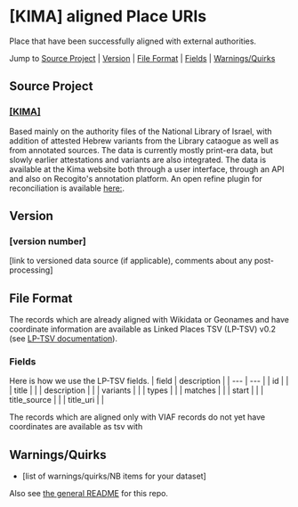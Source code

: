 # [KIMA] aligned Place URIs
Place that have been successfully aligned with external authorities. 

Jump to [Source Project](#source-project) | [Version](#version) | [File Format](#file-format) | [Fields](#fields) | [Warnings/Quirks](#warningsquirks)

## Source Project
### [[KIMA]](http://data.geo-kima.org/)
Based mainly on the authority files of the National Library of Israel, with addition of attested Hebrew variants from the Library cataogue as well as from annotated sources. The data is currently mostly print-era data, but slowly earlier attestations and variants are also integrated. The data is available at the Kima website both through a user interface,  through an API and also on Recogito's annotation platform. An open refine plugin for reconciliation is available  [here:](https://github.com/embaral/KIMA-reconciliation). 

## Version
### [version number]
[link to versioned data source (if applicable), comments about any post-processing]

## File Format
The records which are already aligned with Wikidata or Geonames and have coordinate information are available as Linked Places TSV (LP-TSV) v0.2 (see [LP-TSV documentation](https://github.com/LinkedPasts/linked-places/blob/master/tsv_0.2.md)).

### Fields
Here is how we use the LP-TSV fields.
| field | description |
| --- | --- |
| id |  |
| title |  |
| description |  |
| variants |  |
| types |  |
| matches |  |
| start |  |
| title_source |  |
| title_uri | |

The records which are aligned only with VIAF records do not yet have coordinates are available as tsv with


## Warnings/Quirks
- [list of warnings/quirks/NB items for your dataset] 




Also see [the general README](https://github.com/Hist-ME/URIs/blob/master/README.md) for this repo.
